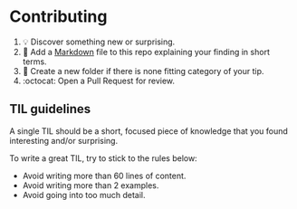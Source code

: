 # Contributing

1. :bulb: Discover something new or surprising.
2. :page_facing_up: Add a [Markdown] file to this repo explaining your finding in short terms.
3. :file_folder: Create a new folder if there is none fitting category of your tip. 
4. :octocat: Open a Pull Request for review.

## TIL guidelines

A single TIL should be a short, focused piece of knowledge that you found interesting and/or surprising.

To write a great TIL, try to stick to the rules below:

* Avoid writing more than 60 lines of content.
* Avoid writing more than 2 examples.
* Avoid going into too much detail.

[Markdown]: https://guides.github.com/features/mastering-markdown/

